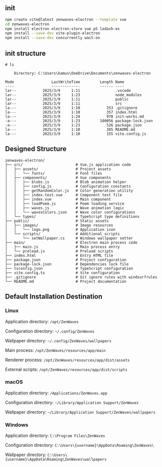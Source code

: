 ## init
```bash
npm create vite@latest zenwaves-electron --template vue
cd zenwaves-electron
npm install electron electron-store vue p5 lodash-es
npm install --save-dev vite-plugin-electron 
npm install --save-dev concurrently wait-on
```

## init structure
```
# ls

    Directory: C:\Users\kamus\OneDrive\Documents\zenwaves-electron

Mode                 LastWriteTime         Length Name
----                 -------------         ------ ----
lar--            2025/3/9     1:11                .vscode
lar--            2025/3/9     1:23                node_modules
lar--            2025/3/9     1:11                public
lar--            2025/3/9     1:11                src
la---            2025/3/9     1:10            253 .gitignore
la---            2025/3/9     1:10            357 index.html
la---            2025/3/9     1:24            978 init-works.md
-a---            2025/3/9     1:23         100056 package-lock.json
-a---            2025/3/9     1:23            526 package.json
la---            2025/3/9     1:10            385 README.md
la---            2025/3/9     1:10            155 vite.config.js
```

## Designed Structure

```
zenwaves-electron/
├── src/                        # Vue.js application code
│   ├── assets/                 # Project assets
│   │   └── fonts/              # Font files
│   ├── components/             # Vue components
│   │   ├── blobs.js            # Blob animation helper
│   │   ├── config.js           # Configuration constants
│   │   ├── getRandomColor.js   # Color generation utility
│   │   ├── index.test.vue      # Component test file
│   │   ├── index.vue           # Main component
│   │   ├── loadPoem.js         # Poem loading service
│   │   ├── waves.js            # Wave animation logic
│   │   └── wavesColors.json    # Wave color configurations
│   └── types/                  # TypeScript type definitions
├── public/                     # Static assets
│   ├── images/                 # Image resources
│   │   └── logo.png            # Application icon
│   └── scripts/                # Additional scripts
│       └── setWallpaper.cs     # Windows wallpaper setter
├── main/                       # Electron main process code
│   ├── main.js                 # Main process entry
│   └── preload.js              # Preload scripts
├── index.html                  # Entry HTML file
├── package.json                # Project configuration
├── package-lock.json           # Dependencies lock file
├── tsconfig.json               # TypeScript configuration
├── vite.config.ts              # Vite configuration
├── .gitignore                  # Git ignore rules with windsurfrules
└── README.md                   # Project documentation
```

## Default Installation Destination

### Linux
Application directory: `/opt/ZenWaves`

Configuration directory: `~/.config/ZenWaves`

Wallpaper directory: `~/.config/ZenWaves/wallpapers`

Main process: `/opt/ZenWaves/resources/app/main`

Renderer process: `/opt/ZenWaves/resources/app/dist/assets`

External scripts: `/opt/ZenWaves/resources/app/dist/scripts`

### macOS 
Application directory: `/Applications/ZenWaves.app`

Configuration directory: `~/Library/Application Support/ZenWaves`

Wallpaper directory: `~/Library/Application Support/ZenWaves/wallpapers`

### Windows 
Application directory: `C:\Program Files\ZenWaves`

Configuration directory: `C:\Users\{username}\AppData\Roaming\ZenWaves\`

Wallpaper directory: `C:\Users\{username}\AppData\Roaming\ZenWaves\wallpapers`
